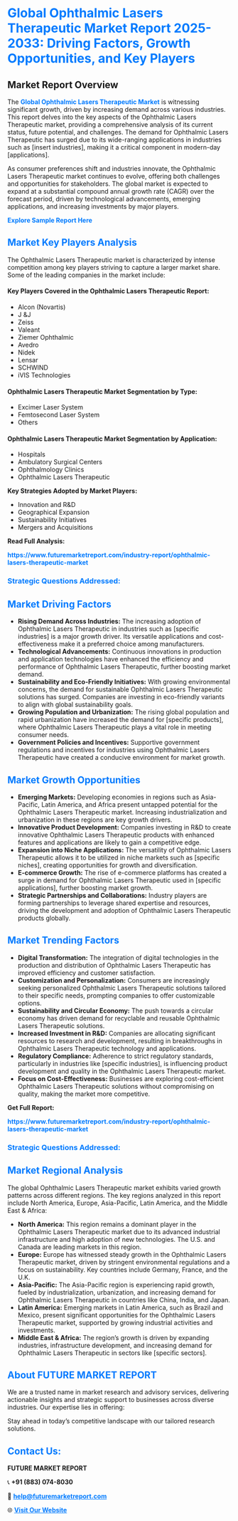 <h1 style="color: #007BFF;">Global Ophthalmic Lasers Therapeutic Market Report 2025-2033: Driving Factors, Growth Opportunities, and Key Players</h1>

<section id="overview">
<h2>Market Report Overview</h2>
<p>The <a href="https://www.futuremarketreport.com/industry-report/ophthalmic-lasers-therapeutic-market" style="color: #007BFF; text-decoration: none;"><strong>Global Ophthalmic Lasers Therapeutic Market</strong></a> is witnessing significant growth, driven by increasing demand across various industries. This report delves into the key aspects of the Ophthalmic Lasers Therapeutic market, providing a comprehensive analysis of its current status, future potential, and challenges. The demand for Ophthalmic Lasers Therapeutic has surged due to its wide-ranging applications in industries such as [insert industries], making it a critical component in modern-day [applications].</p>
<p>As consumer preferences shift and industries innovate, the Ophthalmic Lasers Therapeutic market continues to evolve, offering both challenges and opportunities for stakeholders. The global market is expected to expand at a substantial compound annual growth rate (CAGR) over the forecast period, driven by technological advancements, emerging applications, and increasing investments by major players.</p>
</section>

<section id="overview">
<p><a href="https://www.futuremarketreport.com/request-sample/reportId=127150" style="color: #007BFF; text-decoration: none;"><strong>Explore Sample Report Here</strong></a></p>
</section>

<section id="key-players">
<h2 style="color: #007BFF;">Market Key Players Analysis</h2>
<p>The Ophthalmic Lasers Therapeutic market is characterized by intense competition among key players striving to capture a larger market share. Some of the leading companies in the market include:</p>
<h4>Key Players Covered in the Ophthalmic Lasers Therapeutic Report:</h4>
<ul><li>Alcon (Novartis)</li><li>J &amp;J</li><li>Zeiss</li><li>Valeant</li><li>Ziemer Ophthalmic</li><li>Avedro</li><li>Nidek</li><li>Lensar</li><li>SCHWIND</li><li>iVIS Technologies</li></ul>
<h4>Ophthalmic Lasers Therapeutic Market Segmentation by Type:</h4>
<ul><li>Excimer Laser System</li><li>Femtosecond Laser System</li><li>Others</li></ul>

<h4>Ophthalmic Lasers Therapeutic Market Segmentation by Application:</h4>
<ul><li>Hospitals</li><li>Ambulatory Surgical Centers</li><li>Ophthalmology Clinics</li><li>Ophthalmic Lasers Therapeutic</li></ul>
<p><strong>Key Strategies Adopted by Market Players:</strong></p>
<ul>
<li>Innovation and R&D</li>
<li>Geographical Expansion</li>
<li>Sustainability Initiatives</li>
<li>Mergers and Acquisitions</li>
</ul>
</section>

<section>
<p><strong>Read Full Analysis: </strong></p><a href="https://www.futuremarketreport.com/industry-report/ophthalmic-lasers-therapeutic-market" style="color: #007BFF; text-decoration: none;"><strong>https://www.futuremarketreport.com/industry-report/ophthalmic-lasers-therapeutic-market</strong></a>
<h3 style="color: #007BFF;">Strategic Questions Addressed:</h3>
</section>

<section id="driving-factors">
<h2 style="color: #007BFF;">Market Driving Factors</h2>
<ul>
<li><strong>Rising Demand Across Industries:</strong> The increasing adoption of Ophthalmic Lasers Therapeutic in industries such as [specific industries] is a major growth driver. Its versatile applications and cost-effectiveness make it a preferred choice among manufacturers.</li>
<li><strong>Technological Advancements:</strong> Continuous innovations in production and application technologies have enhanced the efficiency and performance of Ophthalmic Lasers Therapeutic, further boosting market demand.</li>
<li><strong>Sustainability and Eco-Friendly Initiatives:</strong> With growing environmental concerns, the demand for sustainable Ophthalmic Lasers Therapeutic solutions has surged. Companies are investing in eco-friendly variants to align with global sustainability goals.</li>
<li><strong>Growing Population and Urbanization:</strong> The rising global population and rapid urbanization have increased the demand for [specific products], where Ophthalmic Lasers Therapeutic plays a vital role in meeting consumer needs.</li>
<li><strong>Government Policies and Incentives:</strong> Supportive government regulations and incentives for industries using Ophthalmic Lasers Therapeutic have created a conducive environment for market growth.</li>
</ul>
</section>

<section id="growth-opportunities">
<h2 style="color: #007BFF;">Market Growth Opportunities</h2>
<ul>
<li><strong>Emerging Markets:</strong> Developing economies in regions such as Asia-Pacific, Latin America, and Africa present untapped potential for the Ophthalmic Lasers Therapeutic market. Increasing industrialization and urbanization in these regions are key growth drivers.</li>
<li><strong>Innovative Product Development:</strong> Companies investing in R&D to create innovative Ophthalmic Lasers Therapeutic products with enhanced features and applications are likely to gain a competitive edge.</li>
<li><strong>Expansion into Niche Applications:</strong> The versatility of Ophthalmic Lasers Therapeutic allows it to be utilized in niche markets such as [specific niches], creating opportunities for growth and diversification.</li>
<li><strong>E-commerce Growth:</strong> The rise of e-commerce platforms has created a surge in demand for Ophthalmic Lasers Therapeutic used in [specific applications], further boosting market growth.</li>
<li><strong>Strategic Partnerships and Collaborations:</strong> Industry players are forming partnerships to leverage shared expertise and resources, driving the development and adoption of Ophthalmic Lasers Therapeutic products globally.</li>
</ul>
</section>

<section id="trending-factors">
<h2 style="color: #007BFF;">Market Trending Factors</h2>
<ul>
<li><strong>Digital Transformation:</strong> The integration of digital technologies in the production and distribution of Ophthalmic Lasers Therapeutic has improved efficiency and customer satisfaction.</li>
<li><strong>Customization and Personalization:</strong> Consumers are increasingly seeking personalized Ophthalmic Lasers Therapeutic solutions tailored to their specific needs, prompting companies to offer customizable options.</li>
<li><strong>Sustainability and Circular Economy:</strong> The push towards a circular economy has driven demand for recyclable and reusable Ophthalmic Lasers Therapeutic solutions.</li>
<li><strong>Increased Investment in R&D:</strong> Companies are allocating significant resources to research and development, resulting in breakthroughs in Ophthalmic Lasers Therapeutic technology and applications.</li>
<li><strong>Regulatory Compliance:</strong> Adherence to strict regulatory standards, particularly in industries like [specific industries], is influencing product development and quality in the Ophthalmic Lasers Therapeutic market.</li>
<li><strong>Focus on Cost-Effectiveness:</strong> Businesses are exploring cost-efficient Ophthalmic Lasers Therapeutic solutions without compromising on quality, making the market more competitive.</li>
</ul>
</section>

<section>
<p><strong>Get Full Report: </strong></p><a href="https://www.futuremarketreport.com/industry-report/ophthalmic-lasers-therapeutic-market" style="color: #007BFF; text-decoration: none;"><strong>https://www.futuremarketreport.com/industry-report/ophthalmic-lasers-therapeutic-market</strong></a>
<h3 style="color: #007BFF;">Strategic Questions Addressed:</h3>
</section>


<section id="regional-analysis">
<h2 style="color: #007BFF;">Market Regional Analysis</h2>
<p>The global Ophthalmic Lasers Therapeutic market exhibits varied growth patterns across different regions. The key regions analyzed in this report include North America, Europe, Asia-Pacific, Latin America, and the Middle East & Africa:</p>
<ul>
<li><strong>North America:</strong> This region remains a dominant player in the Ophthalmic Lasers Therapeutic market due to its advanced industrial infrastructure and high adoption of new technologies. The U.S. and Canada are leading markets in this region.</li>
<li><strong>Europe:</strong> Europe has witnessed steady growth in the Ophthalmic Lasers Therapeutic market, driven by stringent environmental regulations and a focus on sustainability. Key countries include Germany, France, and the U.K.</li>
<li><strong>Asia-Pacific:</strong> The Asia-Pacific region is experiencing rapid growth, fueled by industrialization, urbanization, and increasing demand for Ophthalmic Lasers Therapeutic in countries like China, India, and Japan.</li>
<li><strong>Latin America:</strong> Emerging markets in Latin America, such as Brazil and Mexico, present significant opportunities for the Ophthalmic Lasers Therapeutic market, supported by growing industrial activities and investments.</li>
<li><strong>Middle East & Africa:</strong> The region’s growth is driven by expanding industries, infrastructure development, and increasing demand for Ophthalmic Lasers Therapeutic in sectors like [specific sectors].</li>
</ul>
</section>

<footer>
<h2 style="color: #007BFF;">About FUTURE MARKET REPORT</h2>
<p>We are a trusted name in market research and advisory services, delivering actionable insights and strategic support to businesses across diverse industries. Our expertise lies in offering:</p>

<p>Stay ahead in today’s competitive landscape with our tailored research solutions.</p>

<h2 style="color: #007BFF;">Contact Us:</h2>
<p><strong>FUTURE MARKET REPORT</strong></p>
<p>📞 <strong>+91 (883) 074-8030</strong></p>
<p>📧 <strong><a href="mailto:help@futuremarketreport.com" style="color: #007BFF;">help@futuremarketreport.com</a></strong></p>
<p>🌐 <strong><a href="https://www.futuremarketreport.com/" style="color: #007BFF;">Visit Our Website</a></strong></p>
</footer>